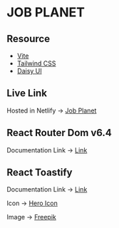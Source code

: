 # JOB PLANET

## Resource

- [Vite](https://vitejs.dev)
- [Tailwind CSS](https://tailwindcss.com)
- [Daisy UI](https://daisyui.com)

## Live Link

Hosted in Netlify -> [Job Planet](https://incredible-frangollo-306e3b.netlify.app/)

## React Router Dom v6.4

Documentation Link -> [Link](https://reactrouter.com/en/main/start/overview)

## React Toastify

Documentation Link -> [Link](https://www.npmjs.com/package/react-toastify?activeTab=readme)

Icon -> [Hero Icon](https://heroicons.com/)

Image -> [Freepik](https://www.freepik.com/)
